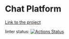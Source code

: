 # Chat Platform
[Link to the project](https://daev-slack.onrender.com)

 linter status:
[![Actions Status](https://github.com/daevv/frontend-project-12/actions/workflows/hexlet-check.yml/badge.svg)](https://github.com/daevv/frontend-project-12/actions)